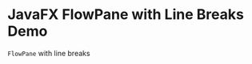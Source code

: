 JavaFX FlowPane with Line Breaks Demo
=====================================

`FlowPane` with line breaks

